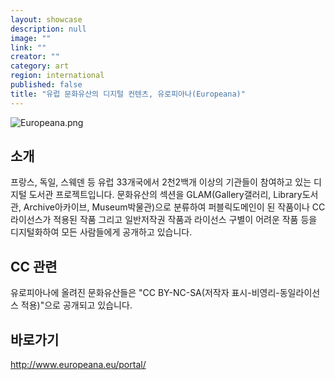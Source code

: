 ```yaml
---
layout: showcase
description: null
image: ""
link: ""
creator: ""
category: art
region: international
published: false
title: "유럽 문화유산의 디지털 컨텐츠, 유로피아나(Europeana)"
---
```




![Europeana.png]({{site.baseurl}}/media/Europeana.png)

## 소개

프랑스, 독일, 스웨덴 등 유럽 33개국에서 2천2백개 이상의 기관들이 참여하고 있는 디지털 도서관 프로젝트입니다. 문화유산의 섹션을 GLAM(Gallery갤러리, Library도서관, Archive아카이브, Museum박물관)으로 분류하여 퍼블릭도메인이 된 작품이나 CC 라이선스가 적용된 작품 그리고 일반저작권 작품과 라이선스 구별이 어려운 작품 등을 디지털화하여 모든 사람들에게 공개하고 있습니다.

## CC 관련

유로피아나에 올려진 문화유산들은 "CC BY-NC-SA(저작자 표시-비영리-동일라이선스 적용)"으로 공개되고 있습니다.

## 바로가기

http://www.europeana.eu/portal/
